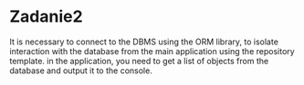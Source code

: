 # Zadanie2
It is necessary to connect to the DBMS using the ORM library, to isolate interaction with the database from the main application using the repository template. in the application, you need to get a list of objects from the database and output it to the console.

